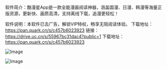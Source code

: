 软件简介：酷漫星App是一款全能漫画阅读神器，涵盖国漫、日漫、韩漫等海量正版资源，更新快、画质高清，支持离线下载，追漫更轻松！

软件说明：本软件已去广告，解锁VIP特权，畅享无阻阅读体验。
下载地址：https://pan.quark.cn/s/c457b6023923
链接：https://drive.uc.cn/s/55967bc31dac4?public=1
下载地址：https://pan.quark.cn/s/c457b6023923

![Image](https://github.com/user-attachments/assets/c758126b-648a-49b3-9a0e-f1fccac59e64)

![Image](https://github.com/user-attachments/assets/597f39ff-4b5e-4b7a-bc27-7c5d33335acd)
